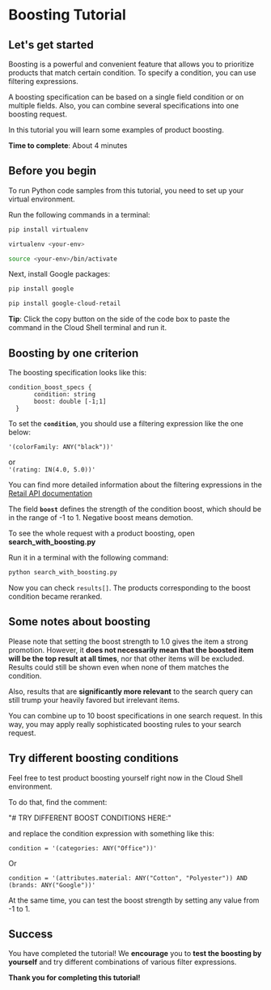 # **Boosting Tutorial**

## Let's get started

Boosting is a powerful and convenient feature that allows you to prioritize products that match certain condition.
To specify a condition, you can use filtering expressions.

A boosting specification can be based on a single field condition or on multiple fields. Also, you can combine several specifications into one boosting request.

In this tutorial you will learn some examples of product boosting.


**Time to complete**: About 4 minutes

## Before you begin

To run Python code samples from this tutorial, you need to set up your virtual environment.

Run the following commands in a terminal:
```bash
pip install virtualenv
```
```bash
virtualenv <your-env>
```
```bash
source <your-env>/bin/activate
```
Next, install Google packages:
```bash
pip install google
```
```bash
pip install google-cloud-retail
```

**Tip**: Click the copy button on the side of the code box to paste the command in the Cloud Shell terminal and run it.


## Boosting by one criterion

The boosting specification looks like this:
  
  ```
  condition_boost_specs {
         condition: string
         boost: double [-1;1]
    }
```

To set the **```condition```**, you should use a filtering expression like the one below:

```'(colorFamily: ANY("black"))'``` 

or  
```'(rating: IN(4.0, 5.0))'```

You can find more detailed information about the filtering expressions in the [Retail API documentation](https://cloud.google.com/retail/docs/filter-and-order#filter) 

The field **```boost```** defines the strength of the condition boost, which should be in the range of -1 to 1. Negative boost means demotion.

To see the whole request with a product boosting, open **search_with_boosting.py**

Run it in a terminal with the following command:
```bash
python search_with_boosting.py
```

Now you can check ```results[]```. The products corresponding to the boost condition became reranked.

## Some notes about boosting

Please note that setting the boost strength to 1.0 gives the item a strong promotion. However, it **does not necessarily mean that the boosted item will be the top result at all times**, nor that other items will be excluded. 
Results could still be shown even when none of them matches the condition. 

Also, results that are **significantly more relevant** to the search query can still trump your heavily favored but irrelevant items.

You can combine up to 10 boost specifications in one search request. In this way, you may apply really sophisticated boosting rules to your search request.

## Try different boosting conditions

Feel free to test product boosting yourself right now in the Cloud Shell environment.

To do that, find the comment: 

"# TRY DIFFERENT BOOST CONDITIONS HERE:"

and replace the condition expression with something like this:

```
condition = '(categories: ANY("Office"))'
```

Or
```
condition = '(attributes.material: ANY("Cotton", "Polyester")) AND (brands: ANY("Google"))'
```

At the same time, you can test the boost strength by setting any value from -1 to 1.

## Success 

You have completed the tutorial! We **encourage** you to **test the boosting by yourself** and try different combinations of various filter expressions.

**Thank you for completing this tutorial!**

